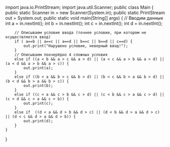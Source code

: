 import java.io.PrintStream;
import java.util.Scanner;
public class Main {
    public static Scanner in = new Scanner(System.in);
    public static PrintStream out = System.out;
    public static void main(String[] args) {
        // Вводим данные
        int a = in.nextInt();
        int b = in.nextInt();
        int c = in.nextInt();
        int d = in.nextInt();

        // Описываем условие ввода (точнее условие, при котором не осуществляется ввод)
        if ( a==b || a==c || a==d || b==c || b==d || c==d) {
            out.print("Нарушено условие, неверный ввод!");
        }
        // Описываем поочерёдно 4 сложных условия
        else if ((a < b && a > c && a > d) || (a < c && a > b && a > d) || (a < d && a > b && a > c)) {
            out.print(a);
        }
        else if ((b < a && b > c && b > d) || (b < c && b > a && b > d) || (b < d && b > a && b > c)) {
            out.print(b);
        }
        else if ((c < a && c > b && c > d) || (c < b && c > a && c > d) || (c < d && c > a && c > b)) {
            out.print(c);
        }    
        else if  ((d < a && d > b && d > c) || (d < b && d > a && d > c) || (d < c && d > a && d > b)) {
            out.print(d);
        }
    }
}
